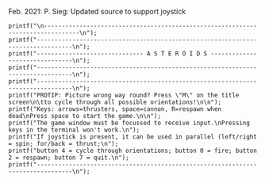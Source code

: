Feb. 2021: P. Sieg: Updated source to support joystick

	printf("\n--------------------------------------------------------------------------------\n");
	printf("--------------------------------------------------------------------------------\n");
	printf("------------------------------ A S T E R O I D S -------------------------------\n");
	printf("--------------------------------------------------------------------------------\n");
	printf("--------------------------------------------------------------------------------\n");
	printf("PROTIP: Picture wrong way round? Press \"M\" on the title screen\n\tto cycle through all possible orientations!\n\n");
	printf("Keys: arrows=thrusters, space=cannon, R=respawn when dead\nPress space to start the game.\n\n");
	printf("The game window must be focussed to receive input.\nPressing keys in the terminal won't work.\n");
	printf("If joystick is present, it can be used in parallel (left/right = spin; for/back = thrust;\n");
	printf("button 4 = cycle through orientations; button 0 = fire; button 2 = respawn; button 7 = quit.\n");
	printf("--------------------------------------------------------------------------------\n");
